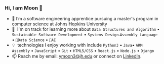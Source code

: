 ### Hi, I am Moon 👋


- 🏫 I’m a software engineering apprentice pursuing a master's program in computer science at Johns Hopkins University
- 🌱 &nbsp;I'm on track for learning more about ```Data Structures and Algorithm``` • ```Sustainable Software Development``` • ```Systems Design```.```Assembly Language``` • ```Data Science``` • ```AI```
- 💡 &nbsp;technologies I enjoy working with include ```Python3``` • ```Java```• ```ARM Assembly``` • ```JavaScript``` • ```Git``` • ```HTML5/CSS``` • ```React.js``` • ```Node.js``` • ```Django```
- 📫 Reach me by email: [ymoon3@jh.edu](mailto:ymoon3@jh.edu) or connect on [LinkedIn](https://www.linkedin.com/in/moon-yechan). 
<!-- - ⚡ Fun fact: ... -->

<!-- Following is my github stats
  
[![Moon's github stats](https://github-readme-stats.vercel.app/api?username=ans9611)](https://github.com/ans9611/github-readme-stats)  
  
 -->
